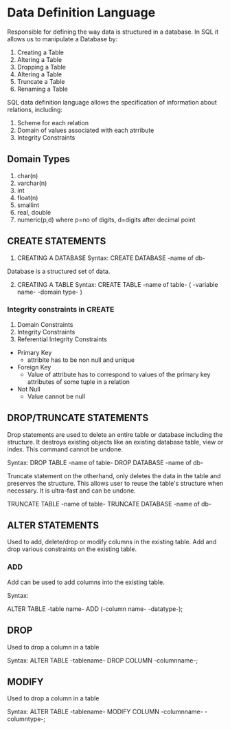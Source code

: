# Data Definition Language

Responsible for defining the way data is structured in a database. In SQL it allows us to manipulate a Database by:

1) Creating a Table
2) Altering a Table
3) Dropping a Table
4) Altering a Table
5) Truncate a Table
6) Renaming a Table

SQL data definition language allows the specification of information about relations, including:
1) Scheme for each relation
2) Domain of values associated with each atrribute
3) Integrity Constraints


## Domain Types
1) char(n)
2) varchar(n)
3) int
4) float(n)
5) smallint
6) real, double
7) numeric(p,d) where p=no of digits, d=digits after decimal point

## CREATE STATEMENTS

1) CREATING A DATABASE
Syntax: CREATE DATABASE -name of db-

Database is a structured set of data.

2) CREATING A TABLE
Syntax: CREATE TABLE -name of table- (
    -variable name- -domain type-
)

### Integrity constraints in CREATE
1) Domain Constraints
2) Integrity Constraints
3) Referential Integrity Constraints

- Primary Key
    - attribite has to be non null and unique
- Foreign Key
    - Value of attribute has to correspond to values of the primary key attributes of some tuple in a relation
- Not Null
    - Value cannot be null

## DROP/TRUNCATE STATEMENTS

Drop statements are used to delete an entire table or database including the structure. 
It destroys existing objects like an existing database table, view or index.
This command cannot be undone.

Syntax: 
DROP TABLE -name of table-
DROP DATABASE -name of db-

Truncate statement on the otherhand, only deletes the data in the table and preserves the structure.
This allows user to reuse the table's structure when necessary.
It is ultra-fast and can be undone.

TRUNCATE TABLE -name of table-
TRUNCATE DATABASE -name of db-

## ALTER STATEMENTS
Used to add, delete/drop or modify columns in the existing table.
Add and drop various constraints on the existing table.



### ADD
Add can be used to add columns into the existing table.

Syntax:

ALTER TABLE -table name-
ADD (-column name- -datatype-);

## DROP
Used to drop a column in a table

Syntax:
ALTER TABLE -tablename-
DROP COLUMN -columnname-;

## MODIFY
Used to drop a column in a table

Syntax:
ALTER TABLE -tablename-
MODIFY COLUMN -columnname- -columntype-;






